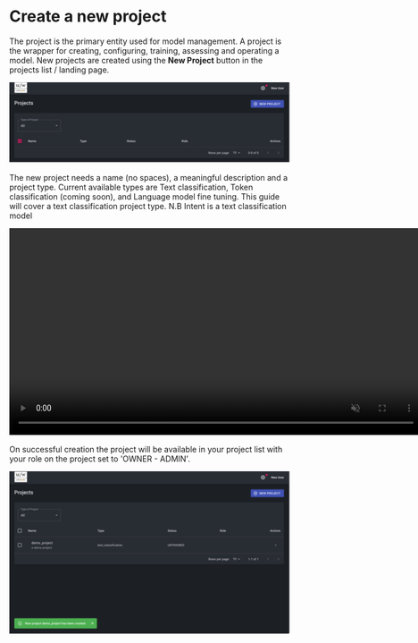 # Create a new project

The project is the primary entity used for model management. A project is the wrapper for creating, configuring, training, assessing and operating a model.
New projects are created using the <b>New Project</b> button in the projects list / landing page.

![New project screen](../img/new-project/new-project-01.png)

The new project needs a name (no spaces), a meaningful description and a project type. Current available types are Text classification, Token classification (coming soon), and Language model fine tuning. This guide will cover a text classification project type. N.B Intent is a text classification model

<video autoplay muted loop width="740" controls>
  <source src="../video/new-fbp-project.mp4" type="video/mp4"/>
  Your browser does not support the video tag.
</video>

On successful creation the project will be available in your project list with your role on the project set to 'OWNER - ADMIN'.

![Project list screen](../img/new-project/new-project-03.png)